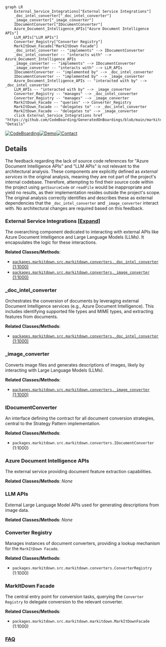 ```mermaid
graph LR
    External_Service_Integrations["External Service Integrations"]
    _doc_intel_converter["_doc_intel_converter"]
    _image_converter["_image_converter"]
    IDocumentConverter["IDocumentConverter"]
    Azure_Document_Intelligence_APIs["Azure Document Intelligence APIs"]
    LLM_APIs["LLM APIs"]
    Converter_Registry["Converter Registry"]
    MarkItDown_Facade["MarkItDown Facade"]
    _doc_intel_converter -- "implements" --> IDocumentConverter
    _doc_intel_converter -- "interacts with" --> Azure_Document_Intelligence_APIs
    _image_converter -- "implements" --> IDocumentConverter
    _image_converter -- "interacts with" --> LLM_APIs
    IDocumentConverter -- "implemented by" --> _doc_intel_converter
    IDocumentConverter -- "implemented by" --> _image_converter
    Azure_Document_Intelligence_APIs -- "interacted with by" --> _doc_intel_converter
    LLM_APIs -- "interacted with by" --> _image_converter
    Converter_Registry -- "manages" --> _doc_intel_converter
    Converter_Registry -- "manages" --> _image_converter
    MarkItDown_Facade -- "queries" --> Converter_Registry
    MarkItDown_Facade -- "delegates to" --> _doc_intel_converter
    MarkItDown_Facade -- "delegates to" --> _image_converter
    click External_Service_Integrations href "https://github.com/CodeBoarding/GeneratedOnBoardings/blob/main/markitdown/External_Service_Integrations.md" "Details"
```

[![CodeBoarding](https://img.shields.io/badge/Generated%20by-CodeBoarding-9cf?style=flat-square)](https://github.com/CodeBoarding/GeneratedOnBoardings)[![Demo](https://img.shields.io/badge/Try%20our-Demo-blue?style=flat-square)](https://www.codeboarding.org/demo)[![Contact](https://img.shields.io/badge/Contact%20us%20-%20contact@codeboarding.org-lightgrey?style=flat-square)](mailto:contact@codeboarding.org)

## Details

The feedback regarding the lack of source code references for "Azure Document Intelligence APIs" and "LLM APIs" is not relevant to the architectural analysis. These components are explicitly defined as *external services* in the original analysis, meaning they are not part of the project's internal codebase. Therefore, attempting to find their source code within the project using `getSourceCode` or `readFile` would be inappropriate and yield no results, as their implementation resides outside the project's scope. The original analysis correctly identifies and describes these as external dependencies that the `_doc_intel_converter` and `_image_converter` interact with. No architectural changes are required based on this feedback.

### External Service Integrations [[Expand]](./External_Service_Integrations.md)
The overarching component dedicated to interacting with external APIs like Azure Document Intelligence and Large Language Models (LLMs). It encapsulates the logic for these interactions.


**Related Classes/Methods**:

- <a href="https://github.com/microsoft/markitdown/blob/main/packages/markitdown/src/markitdown/converters/_doc_intel_converter.py#L1-L1000" target="_blank" rel="noopener noreferrer">`packages.markitdown.src.markitdown.converters._doc_intel_converter` (1:1000)</a>
- <a href="https://github.com/microsoft/markitdown/blob/main/packages/markitdown/src/markitdown/converters/_image_converter.py#L1-L1000" target="_blank" rel="noopener noreferrer">`packages.markitdown.src.markitdown.converters._image_converter` (1:1000)</a>


### _doc_intel_converter
Orchestrates the conversion of documents by leveraging external Document Intelligence services (e.g., Azure Document Intelligence). This includes identifying supported file types and MIME types, and extracting features from documents.


**Related Classes/Methods**:

- <a href="https://github.com/microsoft/markitdown/blob/main/packages/markitdown/src/markitdown/converters/_doc_intel_converter.py#L1-L1000" target="_blank" rel="noopener noreferrer">`packages.markitdown.src.markitdown.converters._doc_intel_converter` (1:1000)</a>


### _image_converter
Converts image files and generates descriptions of images, likely by interacting with Large Language Models (LLMs).


**Related Classes/Methods**:

- <a href="https://github.com/microsoft/markitdown/blob/main/packages/markitdown/src/markitdown/converters/_image_converter.py#L1-L1000" target="_blank" rel="noopener noreferrer">`packages.markitdown.src.markitdown.converters._image_converter` (1:1000)</a>


### IDocumentConverter
An interface defining the contract for all document conversion strategies, central to the Strategy Pattern implementation.


**Related Classes/Methods**:

- `packages.markitdown.src.markitdown.converters.IDocumentConverter` (1:1000)


### Azure Document Intelligence APIs
The external service providing document feature extraction capabilities.


**Related Classes/Methods**: _None_

### LLM APIs
External Large Language Model APIs used for generating descriptions from image data.


**Related Classes/Methods**: _None_

### Converter Registry
Manages instances of document converters, providing a lookup mechanism for the `MarkItDown Facade`.


**Related Classes/Methods**:

- `packages.markitdown.src.markitdown.converters.ConverterRegistry` (1:1000)


### MarkItDown Facade
The central entry point for conversion tasks, querying the `Converter Registry` to delegate conversion to the relevant converter.


**Related Classes/Methods**:

- `packages.markitdown.src.markitdown.markitdown.MarkItDownFacade` (1:1000)




### [FAQ](https://github.com/CodeBoarding/GeneratedOnBoardings/tree/main?tab=readme-ov-file#faq)